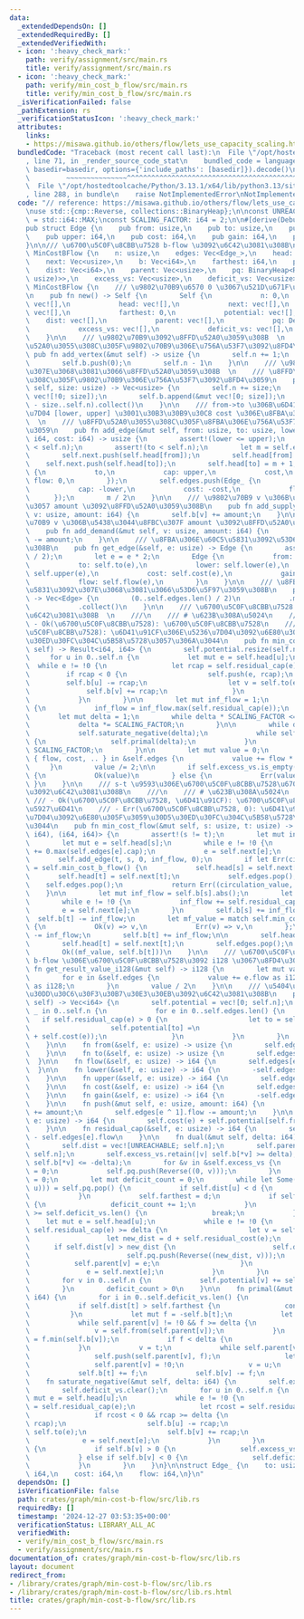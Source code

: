 ```yaml
---
data:
  _extendedDependsOn: []
  _extendedRequiredBy: []
  _extendedVerifiedWith:
  - icon: ':heavy_check_mark:'
    path: verify/assignment/src/main.rs
    title: verify/assignment/src/main.rs
  - icon: ':heavy_check_mark:'
    path: verify/min_cost_b_flow/src/main.rs
    title: verify/min_cost_b_flow/src/main.rs
  _isVerificationFailed: false
  _pathExtension: rs
  _verificationStatusIcon: ':heavy_check_mark:'
  attributes:
    links:
    - https://misawa.github.io/others/flow/lets_use_capacity_scaling.html
  bundledCode: "Traceback (most recent call last):\n  File \"/opt/hostedtoolcache/Python/3.13.1/x64/lib/python3.13/site-packages/onlinejudge_verify/documentation/build.py\"\
    , line 71, in _render_source_code_stat\n    bundled_code = language.bundle(stat.path,\
    \ basedir=basedir, options={'include_paths': [basedir]}).decode()\n          \
    \         ~~~~~~~~~~~~~~~^^^^^^^^^^^^^^^^^^^^^^^^^^^^^^^^^^^^^^^^^^^^^^^^^^^^^^^^^^^^^^^^^^\n\
    \  File \"/opt/hostedtoolcache/Python/3.13.1/x64/lib/python3.13/site-packages/onlinejudge_verify/languages/rust.py\"\
    , line 288, in bundle\n    raise NotImplementedError\nNotImplementedError\n"
  code: "// reference: https://misawa.github.io/others/flow/lets_use_capacity_scaling.html\n\
    \nuse std::{cmp::Reverse, collections::BinaryHeap};\n\nconst UNREACHABLE: i64\
    \ = std::i64::MAX;\nconst SCALING_FACTOR: i64 = 2;\n\n#[derive(Debug, Clone, Copy)]\n\
    pub struct Edge {\n    pub from: usize,\n    pub to: usize,\n    pub lower: i64,\n\
    \    pub upper: i64,\n    pub cost: i64,\n    pub gain: i64,\n    pub flow: i64,\n\
    }\n\n/// \u6700\u5C0F\u8CBB\u7528 b-flow \u3092\u6C42\u3081\u308B\npub struct\
    \ MinCostBFlow {\n    n: usize,\n    edges: Vec<Edge_>,\n    head: Vec<usize>,\n\
    \    next: Vec<usize>,\n    b: Vec<i64>,\n    farthest: i64,\n    potential: Vec<i64>,\n\
    \    dist: Vec<i64>,\n    parent: Vec<usize>,\n    pq: BinaryHeap<Reverse<(i64,\
    \ usize)>>,\n    excess_vs: Vec<usize>,\n    deficit_vs: Vec<usize>,\n}\n\nimpl\
    \ MinCostBFlow {\n    /// \u9802\u70B9\u6570 0 \u3067\u521D\u671F\u5316\u3059\u308B\
    \n    pub fn new() -> Self {\n        Self {\n            n: 0,\n            edges:\
    \ vec![],\n            head: vec![],\n            next: vec![],\n            b:\
    \ vec![],\n            farthest: 0,\n            potential: vec![],\n        \
    \    dist: vec![],\n            parent: vec![],\n            pq: Default::default(),\n\
    \            excess_vs: vec![],\n            deficit_vs: vec![],\n        }\n\
    \    }\n\n    /// \u9802\u70B9\u3092\u8FFD\u52A0\u3059\u308B  \n    /// \u8FFD\
    \u52A0\u3055\u308C\u305F\u9802\u70B9\u306E\u756A\u53F7\u3092\u8FD4\u3059\n   \
    \ pub fn add_vertex(&mut self) -> usize {\n        self.n += 1;\n        self.head.push(!0);\n\
    \        self.b.push(0);\n        self.n - 1\n    }\n\n    /// \u9802\u70B9\u3092\
    \u307E\u3068\u3081\u3066\u8FFD\u52A0\u3059\u308B  \n    /// \u8FFD\u52A0\u3055\
    \u308C\u305F\u9802\u70B9\u306E\u756A\u53F7\u3092\u8FD4\u3059\n    pub fn add_vertices(&mut\
    \ self, size: usize) -> Vec<usize> {\n        self.n += size;\n        self.head.append(&mut\
    \ vec![!0; size]);\n        self.b.append(&mut vec![0; size]);\n        (self.n\
    \ - size..self.n).collect()\n    }\n\n    /// from->to \u306B\u6D41\u91CF\u5236\
    \u7D04 [lower, upper] \u3001\u30B3\u30B9\u30C8 cost \u306E\u8FBA\u3092\u5F35\u308B\
    \  \n    /// \u8FFD\u52A0\u3055\u308C\u305F\u8FBA\u306E\u756A\u53F7\u3092\u8FD4\
    \u3059\n    pub fn add_edge(&mut self, from: usize, to: usize, lower: i64, upper:\
    \ i64, cost: i64) -> usize {\n        assert!(lower <= upper);\n        assert!(from\
    \ < self.n);\n        assert!(to < self.n);\n        let m = self.edges.len();\n\
    \        self.next.push(self.head[from]);\n        self.head[from] = m;\n    \
    \    self.next.push(self.head[to]);\n        self.head[to] = m + 1;\n        self.edges.push(Edge_\
    \ {\n            to,\n            cap: upper,\n            cost,\n           \
    \ flow: 0,\n        });\n        self.edges.push(Edge_ {\n            to: from,\n\
    \            cap: -lower,\n            cost: -cost,\n            flow: 0,\n  \
    \      });\n        m / 2\n    }\n\n    /// \u9802\u70B9 v \u306B\u6E67\u304D\u51FA\
    \u3057 amount \u3092\u8FFD\u52A0\u3059\u308B\n    pub fn add_supply(&mut self,\
    \ v: usize, amount: i64) {\n        self.b[v] += amount;\n    }\n\n    /// \u9802\
    \u70B9 v \u306B\u5438\u3044\u8FBC\u307F amount \u3092\u8FFD\u52A0\u3059\u308B\n\
    \    pub fn add_demand(&mut self, v: usize, amount: i64) {\n        self.b[v]\
    \ -= amount;\n    }\n\n    /// \u8FBA\u306E\u60C5\u5831\u3092\u53D6\u5F97\u3059\
    \u308B\n    pub fn get_edge(&self, e: usize) -> Edge {\n        assert!(e <= self.edges.len()\
    \ / 2);\n        let e = e * 2;\n        Edge {\n            from: self.from(e),\n\
    \            to: self.to(e),\n            lower: self.lower(e),\n            upper:\
    \ self.upper(e),\n            cost: self.cost(e),\n            gain: self.gain(e),\n\
    \            flow: self.flow(e),\n        }\n    }\n\n    /// \u8FBA\u306E\u60C5\
    \u5831\u3092\u307E\u3068\u3081\u3066\u53D6\u5F97\u3059\u308B\n    pub fn get_edges(&self)\
    \ -> Vec<Edge> {\n        (0..self.edges.len() / 2)\n            .map(|e| self.get_edge(e))\n\
    \            .collect()\n    }\n\n    /// \u6700\u5C0F\u8CBB\u7528 b-flow \u3092\
    \u6C42\u3081\u308B  \n    ///\n    /// # \u623B\u308A\u5024\n    ///\n    ///\
    \ - Ok(\u6700\u5C0F\u8CBB\u7528): \u6700\u5C0F\u8CBB\u7528\n    /// - Err(\u6700\
    \u5C0F\u8CBB\u7528): \u6D41\u91CF\u306E\u5236\u7D04\u3092\u6E80\u305F\u3059\u30D5\
    \u30ED\u30FC\u304C\u5B58\u5728\u3057\u306A\u3044\n    pub fn min_cost_b_flow(&mut\
    \ self) -> Result<i64, i64> {\n        self.potential.resize(self.n, 0);\n   \
    \     for u in 0..self.n {\n            let mut e = self.head[u];\n          \
    \  while e != !0 {\n                let rcap = self.residual_cap(e);\n       \
    \         if rcap < 0 {\n                    self.push(e, rcap);\n           \
    \         self.b[u] -= rcap;\n                    let v = self.to(e);\n      \
    \              self.b[v] += rcap;\n                }\n                e = self.next[e];\n\
    \            }\n        }\n\n        let mut inf_flow = 1;\n        for e in 0..self.edges.len()\
    \ {\n            inf_flow = inf_flow.max(self.residual_cap(e));\n        }\n \
    \       let mut delta = 1;\n        while delta * SCALING_FACTOR <= inf_flow {\n\
    \            delta *= SCALING_FACTOR;\n        }\n\n        while delta > 0 {\n\
    \            self.saturate_negative(delta);\n            while self.dual(delta)\
    \ {\n                self.primal(delta);\n            }\n            delta /=\
    \ SCALING_FACTOR;\n        }\n\n        let mut value = 0;\n        for Edge_\
    \ { flow, cost, .. } in &self.edges {\n            value += flow * cost;\n   \
    \     }\n        value /= 2;\n\n        if self.excess_vs.is_empty() && self.deficit_vs.is_empty()\
    \ {\n            Ok(value)\n        } else {\n            Err(value)\n       \
    \ }\n    }\n\n    /// s-t \u9593\u306E\u6700\u5C0F\u8CBB\u7528\u6700\u5927\u6D41\
    \u3092\u6C42\u3081\u308B\n    ///\n    /// # \u623B\u308A\u5024\n    ///\n   \
    \ /// - Ok(\u6700\u5C0F\u8CBB\u7528, \u6D41\u91CF): \u6700\u5C0F\u8CBB\u7528\u6700\
    \u5927\u6D41\n    /// - Err(\u6700\u5C0F\u8CBB\u7528, 0): \u6D41\u91CF\u306E\u5236\
    \u7D04\u3092\u6E80\u305F\u3059\u30D5\u30ED\u30FC\u304C\u5B58\u5728\u3057\u306A\
    \u3044\n    pub fn min_cost_flow(&mut self, s: usize, t: usize) -> Result<(i64,\
    \ i64), (i64, i64)> {\n        assert!(s != t);\n        let mut inf_flow = self.b[s].abs();\n\
    \        let mut e = self.head[s];\n        while e != !0 {\n            inf_flow\
    \ += 0.max(self.edges[e].cap);\n            e = self.next[e];\n        }\n\n \
    \       self.add_edge(t, s, 0, inf_flow, 0);\n        if let Err(circulation_value)\
    \ = self.min_cost_b_flow() {\n            self.head[s] = self.next[s];\n     \
    \       self.head[t] = self.next[t];\n            self.edges.pop();\n        \
    \    self.edges.pop();\n            return Err((circulation_value, 0));\n    \
    \    }\n\n        let mut inf_flow = self.b[s].abs();\n        let mut e = self.head[s];\n\
    \        while e != !0 {\n            inf_flow += self.residual_cap(e);\n    \
    \        e = self.next[e];\n        }\n        self.b[s] += inf_flow;\n      \
    \  self.b[t] -= inf_flow;\n        let mf_value = match self.min_cost_b_flow()\
    \ {\n            Ok(v) => v,\n            Err(v) => v,\n        };\n        self.b[s]\
    \ -= inf_flow;\n        self.b[t] += inf_flow;\n\n        self.head[s] = self.next[s];\n\
    \        self.head[t] = self.next[t];\n        self.edges.pop();\n        self.edges.pop();\n\
    \        Ok((mf_value, self.b[t]))\n    }\n\n    /// \u6700\u5C0F\u8CBB\u7528\
    \ b-flow \u306E\u6700\u5C0F\u8CBB\u7528\u3092 i128 \u3067\u8FD4\u3059\n    pub\
    \ fn get_result_value_i128(&mut self) -> i128 {\n        let mut value = 0;\n\
    \        for e in &self.edges {\n            value += e.flow as i128 * e.cost\
    \ as i128;\n        }\n        value / 2\n    }\n\n    /// \u5404\u9802\u70B9\u306E\
    \u30DD\u30C6\u30F3\u30B7\u30E3\u30EB\u3092\u6C42\u3081\u308B\n    pub fn get_potential(&mut\
    \ self) -> Vec<i64> {\n        self.potential = vec![0; self.n];\n        for\
    \ _ in 0..self.n {\n            for e in 0..self.edges.len() {\n             \
    \   if self.residual_cap(e) > 0 {\n                    let to = self.to(e);\n\
    \                    self.potential[to] =\n                        self.potential[to].min(self.potential[self.from(e)]\
    \ + self.cost(e));\n                }\n            }\n        }\n        self.potential.clone()\n\
    \    }\n\n    fn from(&self, e: usize) -> usize {\n        self.edges[e ^ 1].to\n\
    \    }\n\n    fn to(&self, e: usize) -> usize {\n        self.edges[e].to\n  \
    \  }\n\n    fn flow(&self, e: usize) -> i64 {\n        self.edges[e].flow\n  \
    \  }\n\n    fn lower(&self, e: usize) -> i64 {\n        -self.edges[e ^ 1].cap\n\
    \    }\n\n    fn upper(&self, e: usize) -> i64 {\n        self.edges[e].cap\n\
    \    }\n\n    fn cost(&self, e: usize) -> i64 {\n        self.edges[e].cost\n\
    \    }\n\n    fn gain(&self, e: usize) -> i64 {\n        -self.edges[e].cost\n\
    \    }\n\n    fn push(&mut self, e: usize, amount: i64) {\n        self.edges[e].flow\
    \ += amount;\n        self.edges[e ^ 1].flow -= amount;\n    }\n\n    fn residual_cost(&self,\
    \ e: usize) -> i64 {\n        self.cost(e) + self.potential[self.from(e)] - self.potential[self.to(e)]\n\
    \    }\n\n    fn residual_cap(&self, e: usize) -> i64 {\n        self.edges[e].cap\
    \ - self.edges[e].flow\n    }\n\n    fn dual(&mut self, delta: i64) -> bool {\n\
    \        self.dist = vec![UNREACHABLE; self.n];\n        self.parent = vec![!0;\
    \ self.n];\n        self.excess_vs.retain(|v| self.b[*v] >= delta);\n        self.deficit_vs.retain(|v|\
    \ self.b[*v] <= -delta);\n        for &v in &self.excess_vs {\n            self.dist[v]\
    \ = 0;\n            self.pq.push(Reverse((0, v)));\n        }\n        self.farthest\
    \ = 0;\n        let mut deficit_count = 0;\n        while let Some(Reverse((d,\
    \ u))) = self.pq.pop() {\n            if self.dist[u] < d {\n                continue;\n\
    \            }\n            self.farthest = d;\n            if self.b[u] <= -delta\
    \ {\n                deficit_count += 1;\n            }\n            if deficit_count\
    \ >= self.deficit_vs.len() {\n                break;\n            }\n        \
    \    let mut e = self.head[u];\n            while e != !0 {\n                if\
    \ self.residual_cap(e) >= delta {\n                    let v = self.to(e);\n \
    \                   let new_dist = d + self.residual_cost(e);\n              \
    \      if self.dist[v] > new_dist {\n                        self.dist[v] = new_dist;\n\
    \                        self.pq.push(Reverse((new_dist, v)));\n             \
    \           self.parent[v] = e;\n                    }\n                }\n  \
    \              e = self.next[e];\n            }\n        }\n        self.pq.clear();\n\
    \        for v in 0..self.n {\n            self.potential[v] += self.dist[v].min(self.farthest);\n\
    \        }\n        deficit_count > 0\n    }\n\n    fn primal(&mut self, delta:\
    \ i64) {\n        for i in 0..self.deficit_vs.len() {\n            let t = self.deficit_vs[i];\n\
    \            if self.dist[t] > self.farthest {\n                continue;\n  \
    \          }\n            let mut f = -self.b[t];\n            let mut v = t;\n\
    \            while self.parent[v] != !0 && f >= delta {\n                f = f.min(self.residual_cap(self.parent[v]));\n\
    \                v = self.from(self.parent[v]);\n            }\n            f\
    \ = f.min(self.b[v]);\n            if f < delta {\n                continue;\n\
    \            }\n            v = t;\n            while self.parent[v] != !0 {\n\
    \                self.push(self.parent[v], f);\n                let u = self.from(self.parent[v]);\n\
    \                self.parent[v] = !0;\n                v = u;\n            }\n\
    \            self.b[t] += f;\n            self.b[v] -= f;\n        }\n    }\n\n\
    \    fn saturate_negative(&mut self, delta: i64) {\n        self.excess_vs.clear();\n\
    \        self.deficit_vs.clear();\n        for u in 0..self.n {\n            let\
    \ mut e = self.head[u];\n            while e != !0 {\n                let rcap\
    \ = self.residual_cap(e);\n                let rcost = self.residual_cost(e);\n\
    \                if rcost < 0 && rcap >= delta {\n                    self.push(e,\
    \ rcap);\n                    self.b[u] -= rcap;\n                    let v =\
    \ self.to(e);\n                    self.b[v] += rcap;\n                }\n   \
    \             e = self.next[e];\n            }\n        }\n        for v in 0..self.n\
    \ {\n            if self.b[v] > 0 {\n                self.excess_vs.push(v);\n\
    \            } else if self.b[v] < 0 {\n                self.deficit_vs.push(v);\n\
    \            }\n        }\n    }\n}\n\nstruct Edge_ {\n    to: usize,\n    cap:\
    \ i64,\n    cost: i64,\n    flow: i64,\n}\n"
  dependsOn: []
  isVerificationFile: false
  path: crates/graph/min-cost-b-flow/src/lib.rs
  requiredBy: []
  timestamp: '2024-12-27 03:53:35+00:00'
  verificationStatus: LIBRARY_ALL_AC
  verifiedWith:
  - verify/min_cost_b_flow/src/main.rs
  - verify/assignment/src/main.rs
documentation_of: crates/graph/min-cost-b-flow/src/lib.rs
layout: document
redirect_from:
- /library/crates/graph/min-cost-b-flow/src/lib.rs
- /library/crates/graph/min-cost-b-flow/src/lib.rs.html
title: crates/graph/min-cost-b-flow/src/lib.rs
---
```

